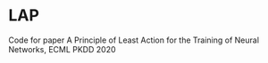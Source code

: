 # LAP
Code for paper A Principle of Least Action for the Training of Neural Networks, ECML PKDD 2020 
